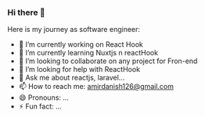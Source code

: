 ### Hi there 👋

<!--
**amirCodes/amirCodes** is a ✨ _special_ ✨ repository because its `README.md` (this file) appears on your GitHub profile.
-->
Here is my journey as software engineer:

- 🔭 I’m currently working on React Hook
- 🌱 I’m currently learning Nuxtjs n reactHook
- 👯 I’m looking to collaborate on any project for Fron-end 
- 🤔 I’m looking for help with ReactHook
- 💬 Ask me about reactjs, laravel...
- 📫 How to reach me: amirdanish126@gmail.com 
- 😄 Pronouns: ...
- ⚡ Fun fact: ...

